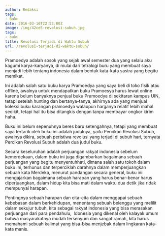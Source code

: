 ```yaml
---
author: Redaksi
tags:
- Buku
date: 2016-03-16T22:53:00Z
image: /img/42ce5-revolusi-subuh.jpg
tags:
- buku
title: Revolusi Terjadi di Waktu Subuh
url: /revolusi-terjadi-di-waktu-subuh/
---
```


Pramoedya adalah sosok yang sejak awal semester dua yang selalu aku kagumi karya-karyanya, di mulai dari tetralogi buru yang membuat saya menjadi lebih tentang indonesia dalam bentuk kata-kata sastra yang begitu memikat.

Ini adalah salah satu buku karya Pramoedya yang saya beli di toko fisik atau offline, awalnya untuk mendapatkan buku Pramoesya harus lewat online karena belum banyaknya penjual buku Pramoedya di sekitaran kampus UIN, tetapi setelah hunting dan bertanya-tanya, akhirnya ada yang menjual koleksi buku karangan pramoedya walaupun harganya relatif lebih mahal sedikit, tetapi hal itu bisa ditangkis dengan tanpa membayar ongkor kirim haha.

Buku ini belum sepenuhnya beres baru setengahnya, tetapi yang membuat saya tertarik oleh buku ini adalah judulnya, yaitu Percikan Revolusi Subuh, awalnya dikira, sebuah peristiwa revolusi yang terjadi di subuh hari, ternyata Percikan Revolusi Subuh adalah dua judul buku.

Secara keseluruhan adalah perjuangan rakyat indonesia sebelum kemerdekaan, dalam buku ini juga digambarkan bagaimana sebuah perjuangan yang begitu menyentuhhati, dimana salah satu tokoh dalam buku ini, terhunus dan terperciklah darahnya dalam memperjuangkan sebuah kata Merdeka, menurut pandangan secara general, buku ini mengajarkan bagaimana sebuah harapan yang harus benar-benar harus diperjuangkan, dalam hidup kita bisa mati dalam waktu dua detik jika ridak mempunyai harapan.

Pentingnya sebuah harapan dan cita-cita dalam menggapai sebuah kebebasan dalam berkehidupan, menentang sebuah belenggu yang melilit dalam sekujur tubuh, kita sebagai rakyat indonesia yang bisa merasakan perjuangan dari para pendahulu, &nbsp;Idonesia yang dikenal oleh kalayak umum bahwa masyarakatnya mudah tersenyum dan sangat ramah, kita harus memahami sebuah kalimat yang bisa-bisa menjebak dalam lingkaran kata-kata manis.
